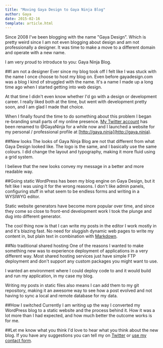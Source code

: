 ```yaml
---
title: "Moving Gaya Design to Gaya Ninja Blog"
author: Gaya
date: 2015-02-16
template: article.html
---
```

Since 2008 I've been blogging with the name "Gaya Design". Which is pretty weird since I am not even blogging about
design and am not professionally a designer. It was time to make a move to a different domain and operate with a new name.

I am very proud to introduce to you: Gaya Ninja Blog.

<span class="more"></span>

##I am not a designer
Ever since my blog took off I felt like I was stuck with the name I once choose to host my blog on. Even before
gayadesign.com was a blog I kind of struggled with the name. It's a name I made up a long time ago when I started getting
into web design.

At that time I didn't even know whether I'd go with a design or development career. I really liked both at the time, but
went with development pretty soon, and I am glad I made that choice.

When I finally found the time to do something about this problem I began re-branding small parts of my online presence.
[My Twitter account](https://twitter.com/gayaninja) has been renamed to @GayaNinja for a while now and I launched a
website for my personal / professional profile at [http://gaya.ninja](http://gaya.ninja).

##New looks
The looks of Gaya Ninja Blog are not that different from what Gaya Design looked like. The logo is the same, and I
basically use the same colours. I did change the layout and typography, making it more fluid using a grid system.

I believe that the new looks convey my message in a better and more readable way.

##Going static
WordPress has been my blog engine on Gaya Design, but it felt like I was using it for the wrong reasons. I don't
like admin panels, configuring stuff in what seem to be endless forms and writing in a WYSIWYG editor.

Static website generators have become more popular over time, and since they come so close to front-end development work
I took the plunge and dug into different generator.

The cool thing now is that I can write my posts in the editor I work mostly in and it's blazing fast. No need for
sluggish dynamic web pages to write my content in, but plain text in combination with
[Markdown](http://daringfireball.net/projects/markdown/).

##No traditional shared hosting
One of the reasons I wanted to make something new was to experience deployment of applications in a very different way.
Most shared hosting services just have simple FTP deployment and don't support any custom packages you might want to use.

I wanted an environment where I could deploy code to and it would build and run my application, in my case my blog.

Writing my posts in static files also means I can add them to my git repository, making it an awesome way to see how a
post evolved and not having to sync a local and remote database for my data.

##How I switched
Currently I am writing up the way I converted my WordPress blog to a static website and the process behind it. How it
was a lot more than I had expected, and how much better the outcome works is for me.

##Let me know what you think
I'd love to hear what you think about the new blog. If you have any suggestions you can tell my on
[Twitter](http://twitter.com/GayaNinja) or [use my contact form](/contact/).